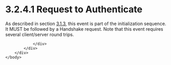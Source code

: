 <html dir="LTR" xmlns:mshelp="http://msdn.microsoft.com/mshelp" xmlns:ddue="http://ddue.schemas.microsoft.com/authoring/2003/5" xmlns:xlink="http://www.w3.org/1999/xlink" xmlns:tool="http://www.microsoft.com/tooltip">
    <head>
        <meta http-equiv="Content-Type" content="text/html; CHARSET=utf-8"></meta>
        <meta name="save" content="history"></meta>
        <title>3.2.4.1 Request to Authenticate</title>
        <xml>
            <mshelp:toctitle title="3.2.4.1 Request to Authenticate"></mshelp:toctitle>
            <mshelp:rltitle title="[MS-SSAS8]: Request to Authenticate"></mshelp:rltitle>
            <mshelp:keyword index="A" term="ae03020a-f425-4e13-a3ca-9892d0398317"></mshelp:keyword>
            <mshelp:attr name="DCSext.ContentType" value="open specification"></mshelp:attr>
            <mshelp:attr name="AssetID" value="ae03020a-f425-4e13-a3ca-9892d0398317"></mshelp:attr>
            <mshelp:attr name="TopicType" value="kbRef"></mshelp:attr>
            <mshelp:attr name="DCSext.Title" value="[MS-SSAS8]: Request to Authenticate" />
        </xml>
    </head>
    <body>
        <div id="header">
            <h1 class="heading">3.2.4.1 Request to Authenticate</h1>
        </div>
        <div id="mainSection">
            <div id="mainBody">
                <div id="allHistory" class="saveHistory"></div>
                <div id="sectionSection0" class="section" name="collapseableSection">
                    

<p>As described in section <a href="ee71829d-94af-40f5-bb94-28853b01af4c.html">3.1.3</a>, this event is part
of the initialization sequence. It MUST be followed by a Handshake request.
Note that this event requires several client/server round trips.</p>


                </div>
            </div>
        </div>
    </body>
</html>